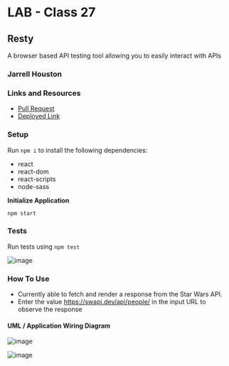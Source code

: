 # LAB - Class 27

## Resty

A browser based API testing tool allowing you to easily interact with APIs

### Jarrell Houston

### Links and Resources

- [Pull Request](https://github.com/Jarrell28/resty/pull/2/)
- [Deployed Link](https://youthful-goldwasser-17fd32.netlify.app/)

### Setup

Run ``` npm i ``` to install the following dependencies:

 - react
 - react-dom
 - react-scripts
 - node-sass

 **Initialize Application**

``` npm start ```

### Tests

Run tests using ``` npm test ```

![image](https://user-images.githubusercontent.com/33704616/119578547-51296e80-bd82-11eb-8551-d979be286b6e.png)


### How To Use

 - Currently able to fetch and render a response from the Star Wars API. 
 - Enter the value https://swapi.dev/api/people/ in the input URL to observe the response



#### UML / Application Wiring Diagram

![image](https://user-images.githubusercontent.com/33704616/119578410-19222b80-bd82-11eb-933b-d19b8ea5077f.png)


![image](https://user-images.githubusercontent.com/33704616/119578430-22ab9380-bd82-11eb-9f90-0162ecba84c9.png)

